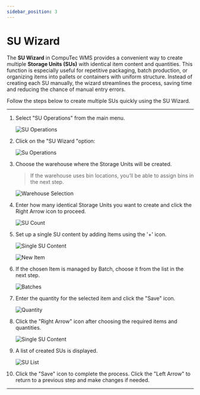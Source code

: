 ```yaml
---
sidebar_position: 3
---
```


# SU Wizard

The **SU Wizard** in CompuTec WMS provides a convenient way to create multiple **Storage Units (SUs)** with identical item content and quantities. This function is especially useful for repetitive packaging, batch production, or organizing items into pallets or containers with uniform structure. Instead of creating each SU manually, the wizard streamlines the process, saving time and reducing the chance of manual entry errors.

Follow the steps below to create multiple SUs quickly using the SU Wizard.

---

1. Select "SU Operations" from the main menu.

    ![SU Operations](./media/su-operations.webp)

2. Click on the "SU Wizard "option:

    ![Su Operations](./media/su-wizard.webp)

3. Choose the warehouse where the Storage Units will be created.  
    > If the warehouse uses bin locations, you’ll be able to assign bins in the next step.

    ![Warehouse Selection](./media/warehouse-selection.webp)

4. Enter how many identical Storage Units you want to create and click the Right Arrow icon to proceed.

    ![SU Count](./media/quantity-su-count.webp)

5. Set up a single SU content by adding Items using the '+' icon.

    ![Single SU Content](./media/single-su-content.webp)

    ![New Item](./media/su-new-item.webp)

6. If the chosen Item is managed by Batch, choose it from the list in the next step.

    ![Batches](./media/batches-su.webp)

7. Enter the quantity for the selected item and click the "Save" icon.

    ![Quantity](./media/qty-su-count.webp)

8. Click the "Right Arrow" icon after choosing the required items and quantities.

    ![Single SU Content](./media/green-su.webp)

9. A list of created SUs is displayed.

    ![SU List](./media/list-su.webp)

10. Click the "Save" icon to complete the process. Click the "Left Arrow" to return to a previous step and make changes if needed.

---
